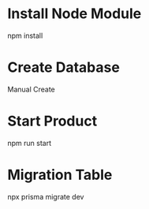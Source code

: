 # Install Node Module
npm install
# Create Database
Manual Create
# Start Product 
npm run start
# Migration Table
npx prisma migrate dev